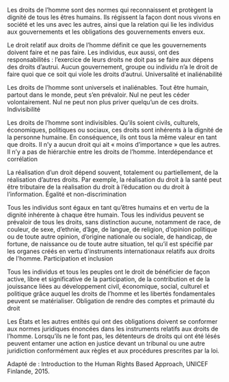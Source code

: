 

Les droits de l’homme sont des normes qui reconnaissent et protègent la dignité de tous les êtres humains. Ils régissent la façon dont nous vivons en société et les uns avec les autres, ainsi que la relation qui lie les individus aux gouvernements et les obligations des gouvernements envers eux.

Le droit relatif aux droits de l’homme définit ce que les gouvernements doivent faire et ne pas faire. Les individus, eux aussi, ont des responsabilités : l’exercice de leurs droits ne doit pas se faire aux dépens des droits d’autrui. Aucun gouvernement, groupe ou individu n’a le droit de faire quoi que ce soit qui viole les droits d’autrui.
Universalité et inaliénabilité

Les droits de l’homme sont universels et inaliénables. Tout être humain, partout dans le monde, peut s’en prévaloir. Nul ne peut les céder volontairement. Nul ne peut non plus priver quelqu’un de ces droits.
Indivisibilité

Les droits de l’homme sont indivisibles. Qu’ils soient civils, culturels, économiques, politiques ou sociaux, ces droits sont inhérents à la dignité de la personne humaine. En conséquence, ils ont tous la même valeur en tant que droits. Il n’y a aucun droit qui ait « moins d’importance » que les autres. Il n’y a pas de hiérarchie entre les droits de l’homme.
Interdépendance et corrélation

La réalisation d’un droit dépend souvent, totalement ou partiellement, de la réalisation d’autres droits. Par exemple, la réalisation du droit à la santé peut être tributaire de la réalisation du droit à l’éducation ou du droit à l’information.
Égalité et non-discrimination

Tous les individus sont égaux en tant qu’êtres humains et en vertu de la dignité inhérente à chaque être humain. Tous les individus peuvent se prévaloir de tous les droits, sans distinction aucune, notamment de race, de couleur, de sexe, d’ethnie, d’âge, de langue, de religion, d’opinion politique ou de toute autre opinion, d’origine nationale ou sociale, de handicap, de fortune, de naissance ou de toute autre situation, tel qu’il est spécifié par les organes créés en vertu d'instruments internationaux relatifs aux droits de l'homme.
Participation et inclusion

Tous les individus et tous les peuples ont le droit de bénéficier de façon active, libre et significative de la participation, de la contribution et de la jouissance liées au développement civil, économique, social, culturel et politique grâce auquel les droits de l’homme et les libertés fondamentales peuvent se matérialiser.
Obligation de rendre des comptes et primauté du droit

Les États et les autres entités qui ont des obligations doivent se conformer aux normes juridiques énoncées dans les instruments relatifs aux droits de l’homme. Lorsqu’ils ne le font pas, les détenteurs de droits qui ont été lésés peuvent entamer une action en justice devant un tribunal ou une autre juridiction conformément aux règles et aux procédures prescrites par la loi.

Adapté de : Introduction to the Human Rights Based Approach, UNICEF Finlande, 2015.
